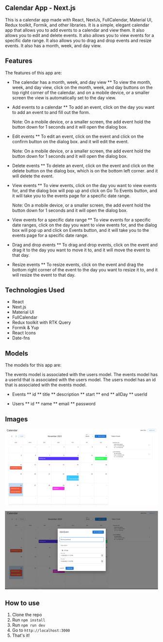 ## Calendar App - Next.js

This is a calendar app made with React, NextJs, FullCalendar, Material UI, Redux toolkit, Formik, and other libraries. It is a simple, elegant calendar app that allows you to add events to a calendar and view them. It also allows you to edit and delete events. It also allows you to view events for a specific date range. It also allows you to drag and drop events and resize events. It also has a month, week, and day view.

## Features

The features of this app are:

- The calendar has a month, week, and day view
  \*\* To view the month, week, and day view, click on the month, week, and day buttons on the top right corner of the calendar. and on a mobile device, or a smaller screen the view is automatically set to the day view.

- Add events to a calendar
  \*\* To add an event, click on the day you want to add an event to and fill out the form.

  Note: On a mobile device, or a smaller screen, the add event hold the button down for 1 seconds and it will open the dialog box.

- Edit events
  \*\* To edit an event, click on the event and click on the confirm button on the dialog box. and it will edit the event.

  Note: On a mobile device, or a smaller screen, the add event hold the button down for 1 seconds and it will open the dialog box.

- Delete events
  \*\* To delete an event, click on the event and click on the delete button on the dialog box, which is on the bottom left corner. and it will delete the event.

- View events
  \*\* To view events, click on the day you want to view events for, and the dialog box will pop up and click on Go To Events button, and it will take you to the events page for a specific date range.

  Note: On a mobile device, or a smaller screen, the add event hold the button down for 1 seconds and it will open the dialog box.

- View events for a specific date range
  \*\* To view events for a specific date ranges, click on the day you want to view events for, and the dialog box will pop up and click on Events button, and it will take you to the events page for a specific date range.

- Drag and drop events
  \*\* To drag and drop events, click on the event and drag it to the day you want to move it to, and it will move the event to that day.

- Resize events
  \*\* To resize events, click on the event and drag the bottom right corner of the event to the day you want to resize it to, and it will resize the event to that day.

## Technologies Used

- React
- Next.js
- Material UI
- FullCalendar
- Redux toolkit with RTK Query
- Formik & Yup
- React Icons
- Date-fns

## Models

The models for this app are:

The events model is associated with the users model. The events model has a userId that is associated with the users model. The users model has an id that is associated with the events model.

- Events
  \*\* id
  \*\* title
  \*\* description
  \*\* start
  \*\* end
  \*\* allDay
  \*\* userId

- Users
  \*\* id
  \*\* name
  \*\* email
  \*\* password

## Images

![Calendar App](./calender-app.png)

![Calendar App](./calendar-app-modal.png)

## How to use

1. Clone the repo
2. Run `npm install`
3. Run `npm run dev`
4. Go to `http://localhost:3000`
5. That's it!
